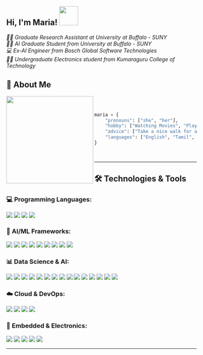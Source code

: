 <!--
**Maria-Antony/Maria-Antony** is a ✨ _special_ ✨ repository because its `README.md` (this file) appears on your GitHub profile.

Here are some ideas to get you started:

- 🔭 I’m currently working on ...
- 🌱 I’m currently learning ...
- 👯 I’m looking to collaborate on ...
- 🤔 I’m looking for help with ...
- 💬 Ask me about ...
- 📫 How to reach me: ...
- 😄 Pronouns: ...
- ⚡ Fun fact: ...
-->
<h2> Hi, I'm Maria! <img src="https://i.pinimg.com/originals/88/e7/66/88e7663123544c7d7bbba95d0ab10a76.gif" width="50"></h2>

<p><em>👩‍💼 Graduate Research Assistant at University at Buffalo - SUNY</br>👩‍🎓 AI Graduate Student from University at Buffalo - SUNY </br>💻 Ex-AI Engineer from Bosch Global Software Technologies</br>👩‍🎓 Undergraduate Electronics student from Kumaraguru College of Technology</em></p>

## 🚀 About Me

<img align='left' src = 'https://gifdb.com/images/high/umiko-ahagon-desktop-programming-eg5f8g2281ekfhde.gif' width="230">

<div align="left">

```python



maria = {
    "pronouns": ["she", "her"],
    "hobby": ["Watching Movies", "Playing and Listening Music", "Adventurer"],
    "advice": ["Take a nice walk for a coffee when you are bored, I mean it"],
    "languages": ["English", "Tamil", "German", "Malayalam"]
}




```







</div>



---




## 🛠️ Technologies & Tools  

### **💻 Programming Languages:**  
<div>
  <img src="https://img.shields.io/badge/Python-3776AB?style=for-the-badge&logo=python&logoColor=white"/>
  <img src="https://img.shields.io/badge/C-A8B9CC?style=for-the-badge&logo=c&logoColor=white"/>
  <img src="https://img.shields.io/badge/C++-00599C?style=for-the-badge&logo=c%2B%2B&logoColor=white"/>
  <img src="https://img.shields.io/badge/MATLAB-0076A8?style=for-the-badge&logo=mathworks&logoColor=white"/>
</div>  

### **🧠 AI/ML Frameworks:**  
<div>
  <img src="https://img.shields.io/badge/PyTorch-EE4C2C?style=for-the-badge&logo=pytorch&logoColor=white"/>
  <img src="https://img.shields.io/badge/TensorFlow-FF6F00?style=for-the-badge&logo=tensorflow&logoColor=white"/>
  <img src="https://img.shields.io/badge/Scikit--learn-F7931E?style=for-the-badge&logo=scikit-learn&logoColor=white"/>
  <img src="https://img.shields.io/badge/Hugging%20Face-FCC624?style=for-the-badge&logo=huggingface&logoColor=black"/>
  <img src="https://img.shields.io/badge/JAX-0072C6?style=for-the-badge&logo=google&logoColor=white"/>
  <img src="https://img.shields.io/badge/Pandas-150458?style=for-the-badge&logo=pandas&logoColor=white"/>
  <img src="https://img.shields.io/badge/NumPy-013243?style=for-the-badge&logo=numpy&logoColor=white"/>
  <img src="https://img.shields.io/badge/Seaborn-008080?style=for-the-badge&logoColor=white"/>
  <img src="https://img.shields.io/badge/OpenCV-5C3EE8?style=for-the-badge&logo=opencv&logoColor=white"/>
</div>  

### **📊 Data Science & AI:**  
<div>
  <img src="https://img.shields.io/badge/Machine%20Learning-007ACC?style=for-the-badge&logo=tensorflow&logoColor=white"/>
  <img src="https://img.shields.io/badge/Deep%20Learning-FF6F00?style=for-the-badge&logo=pytorch&logoColor=white"/>
  <img src="https://img.shields.io/badge/Computer%20Vision-00979D?style=for-the-badge&logo=opencv&logoColor=white"/>
  <img src="https://img.shields.io/badge/NLP-1E90FF?style=for-the-badge&logo=spacy&logoColor=white"/>
  <img src="https://img.shields.io/badge/Transformers-764ABC?style=for-the-badge&logo=huggingface&logoColor=white"/>
  <img src="https://img.shields.io/badge/Generative%20AI-FE7A16?style=for-the-badge&logo=OpenAI&logoColor=white"/>
  <img src="https://img.shields.io/badge/xAI-232F3E?style=for-the-badge&logo=ai&logoColor=white"/>
  <img src="https://img.shields.io/badge/GNNs-FF6F00?style=for-the-badge&logo=neo4j&logoColor=white"/>
  <img src="https://img.shields.io/badge/Reinforcement%20Learning-800080?style=for-the-badge&logo=unity&logoColor=white"/>
  <img src="https://img.shields.io/badge/AI%20for%20Autonomous%20Systems-0A66C2?style=for-the-badge&logo=nvidia&logoColor=white"/>
  <img src="https://img.shields.io/badge/Edge%20AI-007396?style=for-the-badge&logo=raspberrypi&logoColor=white"/>
  <img src="https://img.shields.io/badge/MLOps-FF5733?style=for-the-badge&logo=aws&logoColor=white"/>
  <img src="https://img.shields.io/badge/Data%20Analytics-4682B4?style=for-the-badge&logo=powerbi&logoColor=white"/>
  <img src="https://img.shields.io/badge/Big%20Data-20C20E?style=for-the-badge&logo=apachehadoop&logoColor=white"/>
  <img src="https://img.shields.io/badge/Cloud%20AI-FF9900?style=for-the-badge&logo=googlecloud&logoColor=white"/>
</div>  

### **☁️ Cloud & DevOps:**  
<div>
  <img src="https://img.shields.io/badge/AWS-232F3E?style=for-the-badge&logo=amazonaws&logoColor=white"/>
  <img src="https://img.shields.io/badge/GCP-4285F4?style=for-the-badge&logo=googlecloud&logoColor=white"/>
  <img src="https://img.shields.io/badge/Docker-2496ED?style=for-the-badge&logo=docker&logoColor=white"/>
  <img src="https://img.shields.io/badge/Kubernetes-326CE5?style=for-the-badge&logo=kubernetes&logoColor=white"/>
</div>  

### **🔧 Embedded & Electronics:**  
<div>
  <img src="https://img.shields.io/badge/LabVIEW-FFDB00?style=for-the-badge&logo=ni&logoColor=black"/>
  <img src="https://img.shields.io/badge/Embedded%20C-00599C?style=for-the-badge&logo=c&logoColor=white"/>
  <img src="https://img.shields.io/badge/Verilog-CC0000?style=for-the-badge&logo=intel&logoColor=white"/>
  <img src="https://img.shields.io/badge/FPGA-00427F?style=for-the-badge&logo=xilinx&logoColor=white"/>
  <img src="https://img.shields.io/badge/Edge%20Impulse-00A6A6?style=for-the-badge&logo=edgeimpulse&logoColor=white"/>
</div>  

---


